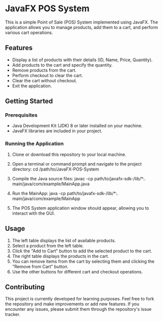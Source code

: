 # JavaFX POS System

This is a simple Point of Sale (POS) System implemented using JavaFX. The application allows you to manage products, add them to a cart, and perform various cart operations.

## Features

- Display a list of products with their details (ID, Name, Price, Quantity).
- Add products to the cart and specify the quantity.
- Remove products from the cart.
- Perform checkout to clear the cart.
- Clear the cart without checkout.
- Exit the application.

## Getting Started

### Prerequisites

- Java Development Kit (JDK) 8 or later installed on your machine.
- JavaFX libraries are included in your project.

### Running the Application

1. Clone or download this repository to your local machine.

2. Open a terminal or command prompt and navigate to the project directory: cd /path/to/JavaFX-POS-System

3. Compile the Java source files: javac -cp path/to/javafx-sdk-<version>/lib/*:. main/java/com/example/MainApp.java

4. Run the MainApp: java -cp path/to/javafx-sdk-<version>/lib/*:. main/java/com/example/MainApp

5. The POS System application window should appear, allowing you to interact with the GUI.

## Usage

1. The left table displays the list of available products.
2. Select a product from the left table.
3. Click the "Add to Cart" button to add the selected product to the cart.
4. The right table displays the products in the cart.
5. You can remove items from the cart by selecting them and clicking the "Remove from Cart" button.
6. Use the other buttons for different cart and checkout operations.

## Contributing

This project is currently developed for learning purposes. Feel free to fork the repository and make improvements or add new features. If you encounter any issues, please submit them through the repository's issue tracker.
